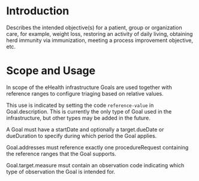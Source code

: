 # Introduction
Describes the intended objective(s) for a patient, group or organization care, for example, weight loss, restoring an activity of daily living, obtaining herd immunity via immunization, meeting a process improvement objective, etc. 

# Scope and Usage
In scope of the eHealth infrastructure Goals are used together with reference ranges to configure triaging based on relative values.

This use is indicated by setting the code `reference-value` in Goal.description. This is currently the only type of Goal used in the infrastructure, but other types may be added in the future.

A Goal must have a startDate and optionally a target.dueDate or dueDuration to specify during which period the Goal applies. 

Goal.addresses must reference exactly one procedureRequest containing the reference ranges that the Goal supports. 
 
Goal.target.measure msut contain an observation code indicating which type of observation the Goal is intended for. 

